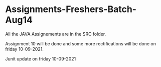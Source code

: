 # Assignments-Freshers-Batch-Aug14
All the JAVA Assignements are in the SRC folder.  


Assignment 10 will be done and some more rectifications will be done on friday 10-09-2021.

Junit update on friday 10-09-2021



